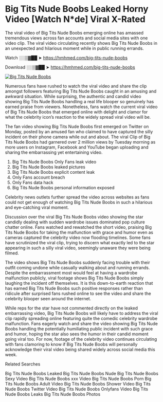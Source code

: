 ﻿# Big Tits Nude Boobs Leaked Horny Video [Watch N*de] Viral X-Rated

The viral video of ﻿Big Tits Nude Boobs emerging online has amassed tremendous views across fan accounts and social media sites with one video clip. The viral video circulating recently shows ﻿Big Tits Nude Boobs in an unexpected and hilarious moment while in public running errands. 

Watch ░░▒▓██ ➤ https://hmhmed.com/big-tits-nude-boobs

Download ░░▒▓██ ➤ https://hmhmed.com/big-tits-nude-boobs

[![Big Tits Nude Boobs](https://i.imgur.com/dJHk4Zq.gif)](https://hmhmed.com/big-tits-nude-boobs)

Numerous fans have rushed to watch the viral video and share the clip amongst followers featuring ﻿Big Tits Nude Boobs caught in an amusing and awkward situation. While surprising, the authentic and candid video showing ﻿Big Tits Nude Boobs handling a real life blooper so genuinely has earned praise from viewers. Nonetheless, fans watch the current viral video of ﻿Big Tits Nude Boobs that emerged online with delight and clamor for what the celebrity icon’s reaction to the widely spread viral video will be.

The fan video showing ﻿Big Tits Nude Boobs first emerged on Twitter on Monday, posted by an amused fan who claimed to have captured the silly incident on their phone camera while out and about. The viral Clip of ﻿Big Tits Nude Boobs had garnered over 2 million views by Tuesday morning as more users on Instagram, Facebook and YouTube began uploading and sharing the embarrassing yet entertaining video. 

1. ﻿Big Tits Nude Boobs Only Fans leak video
2. ﻿Big Tits Nude Boobs leaked pictures
3. ﻿Big Tits Nude Boobs explicit content leak
4. Only Fans account breach
5. Only Fans data hack
6. ﻿Big Tits Nude Boobs personal information exposed

Celebrity news outlets further spread the video across websites as fans could not get enough of watching ﻿Big Tits Nude Boobs in such a hilarious and eye-catching viral moment. 

Discussion over the viral ﻿Big Tits Nude Boobs video showing the star candidly dealing with sudden wardrobe issues dominated pop culture chatter online. Fans watched and rewatched the short video, praising ﻿Big Tits Nude Boobs for taking the malfunction with grace and humor even as cameras captured the celebrity video now flooding timelines. Some fans have scrutinized the viral clip, trying to discern what exactly led to the star appearing in such a silly viral video, seemingly unaware they were being filmed.

The video shows ﻿Big Tits Nude Boobs suddenly facing trouble with their outfit coming undone while casually walking about and running errands. Despite the embarrassment most would feel at having a wardrobe malfunction publicly, viral footage shows ﻿Big Tits Nude Boobs simply laughing the incident off themselves. It is this down-to-earth reaction that has earned ﻿Big Tits Nude Boobs such positive responses rather than ridicule after surprised fans rushed online to see the video and share the celebrity blooper seen around the internet.  

While reps for the star have not commented directly on the leaked embarrassing video, ﻿Big Tits Nude Boobs will likely have to address the viral clip rapidly spreading online featuring quite the comedic celebrity wardrobe malfunction. Fans eagerly watch and share the video showing ﻿Big Tits Nude Boobs handling the potentially humiliating public incident with such grace and humor, hoping the star also sees the humor in their candid moment going viral too. For now, footage of the celebrity video continues circulating with fans clamoring to know if ﻿Big Tits Nude Boobs will personally acknowledge their viral video being shared widely across social media this week.

Related Searches

﻿Big Tits Nude Boobs Leaked
﻿Big Tits Nude Boobs Nude
﻿Big Tits Nude Boobs Sexy Video
﻿Big Tits Nude Boobs xxx Video
﻿Big Tits Nude Boobs Porn
﻿Big Tits Nude Boobs Adult Video
﻿Big Tits Nude Boobs Shower Video
﻿Big Tits Nude Boobs Twitter Video
﻿Big Tits Nude Boobs Onlyfans Video
﻿Big Tits Nude Boobs Leaks
﻿Big Tits Nude Boobs Photos